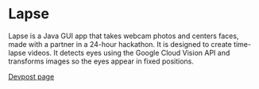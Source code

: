 # Lapse
Lapse is a Java GUI app that takes webcam photos and centers faces, made with a partner in a 24-hour hackathon. It is designed to create time-lapse videos. It detects eyes using the Google Cloud Vision API and transforms images so the eyes appear in fixed positions.

[Devpost page](https://devpost.com/software/lapse)

